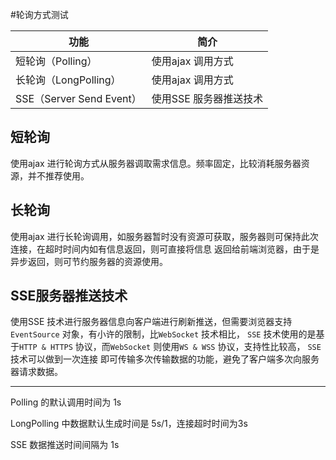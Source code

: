 #轮询方式测试


功能 | 简介
--- | ---
短轮询（Polling） | 使用ajax 调用方式
长轮询（LongPolling） | 使用ajax 调用方式
SSE（Server Send Event） | 使用SSE 服务器推送技术

## 短轮询
使用ajax 进行轮询方式从服务器调取需求信息。频率固定，比较消耗服务器资源，并不推荐使用。

## 长轮询
使用ajax 进行长轮询调用，如服务器暂时没有资源可获取，服务器则可保持此次连接，在超时时间内如有信息返回，则可直接将信息
返回给前端浏览器，由于是异步返回，则可节约服务器的资源使用。

## SSE服务器推送技术
使用SSE 技术进行服务器信息向客户端进行刷新推送，但需要浏览器支持`EventSource` 对象，有小许的限制，比`WebSocket` 技术相比，
`SSE` 技术使用的是基于`HTTP & HTTPS` 协议，而`WebSocket` 则使用`WS & WSS` 协议，支持性比较高， `SSE` 技术可以做到一次连接
即可传输多次传输数据的功能，避免了客户端多次向服务器请求数据。

----

Polling 的默认调用时间为 1s

LongPolling 中数据默认生成时间是 5s/1，连接超时时间为3s

SSE 数据推送时间间隔为 1s
